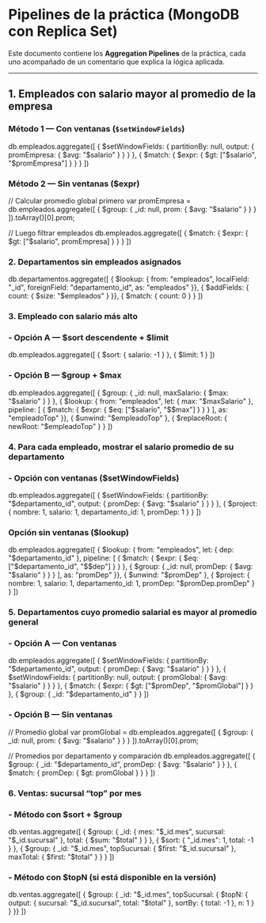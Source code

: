 # Pipelines de la práctica (MongoDB con Replica Set)

Este documento contiene los **Aggregation Pipelines** de la práctica, cada uno acompañado de un comentario que explica la lógica aplicada.  

---

## 1. Empleados con salario mayor al promedio de la empresa

### Método 1 — Con ventanas (`$setWindowFields`)

db.empleados.aggregate([
  {
    $setWindowFields: {
      partitionBy: null,
      output: {
        promEmpresa: { $avg: "$salario" }
      }
    }
  },
  { $match: { $expr: { $gt: ["$salario", "$promEmpresa"] } } }
])

### Método 2 — Sin ventanas ($expr)
// Calcular promedio global primero
var promEmpresa = db.empleados.aggregate([
  { $group: { _id: null, prom: { $avg: "$salario" } } }
]).toArray()[0].prom;

// Luego filtrar empleados
db.empleados.aggregate([
  { $match: { $expr: { $gt: ["$salario", promEmpresa] } } }
])

### 2. Departamentos sin empleados asignados
db.departamentos.aggregate([
  { $lookup: {
      from: "empleados",
      localField: "_id",
      foreignField: "departamento_id",
      as: "empleados"
  }},
  { $addFields: { count: { $size: "$empleados" } }},
  { $match: { count: 0 } }
])

### 3. Empleado con salario más alto

### - Opción A — $sort descendente + $limit

db.empleados.aggregate([
  { $sort: { salario: -1 } },
  { $limit: 1 }
])

### - Opción B — $group + $max

db.empleados.aggregate([
  { $group: { _id: null, maxSalario: { $max: "$salario" } } },
  { $lookup: {
      from: "empleados",
      let: { max: "$maxSalario" },
      pipeline: [
        { $match: { $expr: { $eq: ["$salario", "$$max"] } } }
      ],
      as: "empleadoTop"
  }},
  { $unwind: "$empleadoTop" },
  { $replaceRoot: { newRoot: "$empleadoTop" } }
])

### 4. Para cada empleado, mostrar el salario promedio de su departamento

### - Opción con ventanas ($setWindowFields)

db.empleados.aggregate([
  {
    $setWindowFields: {
      partitionBy: "$departamento_id",
      output: {
        promDep: { $avg: "$salario" }
      }
    }
  },
  { $project: { nombre: 1, salario: 1, departamento_id: 1, promDep: 1 } }
])

### Opción sin ventanas ($lookup)

db.empleados.aggregate([
  { $lookup: {
      from: "empleados",
      let: { dep: "$departamento_id" },
      pipeline: [
        { $match: { $expr: { $eq: ["$departamento_id", "$$dep"] } } },
        { $group: { _id: null, promDep: { $avg: "$salario" } } }
      ],
      as: "promDep"
  }},
  { $unwind: "$promDep" },
  { $project: { nombre: 1, salario: 1, departamento_id: 1, promDep: "$promDep.promDep" } }
])


### 5. Departamentos cuyo promedio salarial es mayor al promedio general

### - Opción A — Con ventanas

db.empleados.aggregate([
  {
    $setWindowFields: {
      partitionBy: "$departamento_id",
      output: {
        promDep: { $avg: "$salario" }
      }
    }
  },
  {
    $setWindowFields: {
      partitionBy: null,
      output: {
        promGlobal: { $avg: "$salario" }
      }
    }
  },
  { $match: { $expr: { $gt: ["$promDep", "$promGlobal"] } } },
  { $group: { _id: "$departamento_id" } }
])

### - Opción B — Sin ventanas

// Promedio global
var promGlobal = db.empleados.aggregate([
  { $group: { _id: null, prom: { $avg: "$salario" } } }
]).toArray()[0].prom;

// Promedios por departamento y comparación
db.empleados.aggregate([
  { $group: { _id: "$departamento_id", promDep: { $avg: "$salario" } } },
  { $match: { promDep: { $gt: promGlobal } } }
])

### 6. Ventas: sucursal “top” por mes

### - Método con $sort + $group

db.ventas.aggregate([
  { $group: { _id: { mes: "$_id.mes", sucursal: "$_id.sucursal" }, total: { $sum: "$total" } } },
  { $sort: { "_id.mes": 1, total: -1 } },
  { $group: { _id: "$_id.mes", topSucursal: { $first: "$_id.sucursal" }, maxTotal: { $first: "$total" } } }
])

### - Método con $topN (si está disponible en la versión)

db.ventas.aggregate([
  { $group: {
      _id: "$_id.mes",
      topSucursal: {
        $topN: {
          output: { sucursal: "$_id.sucursal", total: "$total" },
          sortBy: { total: -1 },
          n: 1
        }
      }
  }}
])